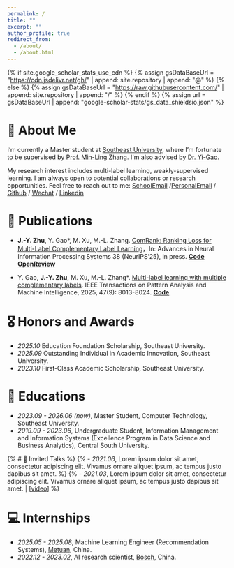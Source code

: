 ```yaml
---
permalink: /
title: ""
excerpt: ""
author_profile: true
redirect_from: 
  - /about/
  - /about.html
---
```


{% if site.google_scholar_stats_use_cdn %}
{% assign gsDataBaseUrl = "https://cdn.jsdelivr.net/gh/" | append: site.repository | append: "@" %}
{% else %}
{% assign gsDataBaseUrl = "https://raw.githubusercontent.com/" | append: site.repository | append: "/" %}
{% endif %}
{% assign url = gsDataBaseUrl | append: "google-scholar-stats/gs_data_shieldsio.json" %}

<span class='anchor' id='about-me'></span>
# 👩 About Me
I’m currently a Master student at [Southeast University](https://www.seu.edu.cn/), where I’m fortunate to be supervised by [Prof. Min-Ling Zhang](https://palm.seu.edu.cn/zhangml/). I'm also advised by [Dr. Yi-Gao](https://gaoyi439.github.io/).

My research interest includes multi-label learning, weakly-supervised learning. I am always open to potential collaborations or research opportunities. Feel free to reach out to me:
[SchoolEmail](zhujingyi@edu.seu.com) /[PersonalEmail](zhujingyi0610@163.com) / [Github](https://github.com/JellyJamZhu) / [Wechat](../images/wechat.jpg) / [Linkedin](https://www.linkedin.com/in/jingyi-zhu-jellyjam)

# 📝 Publications 

- **J.-Y. Zhu**, Y. Gao*, M. Xu, M.-L. Zhang. [ComRank: Ranking Loss for Multi-Label Complementary Label Learning](https://openreview.net/pdf?id=uVjuiPP4aP)，In: Advances in Neural Information Processing Systems 38 (NeurIPS’25), in press. [**Code**](https://github.com/JellyJamZhu/ComRank) [**OpenReview**](https://openreview.net/forum?id=uVjuiPP4aP)

- Y. Gao, **J.-Y. Zhu**, M. Xu, M.-L. Zhang*. [Multi-label learning with multiple complementary labels](https://ieeexplore.ieee.org/stamp/stamp.jsp?tp=&arnumber=11016060). IEEE Transactions on Pattern Analysis and Machine Intelligence, 2025, 47(9): 8013-8024. [**Code**](https://github.com/gaoyi439/CTL)

# 🎖 Honors and Awards
- *2025.10* Education Foundation Scholarship, Southeast University. 
- *2025.09* Outstanding Individual in Academic Innovation, Southeast University. 
- *2023.10* First-Class Academic Scholarship, Southeast University. 

# 📖 Educations
- *2023.09 - 2026.06 (now)*, Master Student, Computer Technology, Southeast University.
- *2019.09 - 2023.06*, Undergraduate Student, Information Management and Information Systems (Excellence Program in Data Science and Business Analytics), Central South University. 

{% # 💬 Invited Talks %}
{% - *2021.06*, Lorem ipsum dolor sit amet, consectetur adipiscing elit. Vivamus ornare aliquet ipsum, ac tempus justo dapibus sit amet.  %}
{% - *2021.03*, Lorem ipsum dolor sit amet, consectetur adipiscing elit. Vivamus ornare aliquet ipsum, ac tempus justo dapibus sit amet.  \| [\[video\]](https://github.com/) %}

# 💻 Internships
- *2025.05 - 2025.08*, Machine Learning Engineer (Recommendation Systems), [Metuan](https://www.meituan.com/), China.
- *2022.12 - 2023.02*, AI research scientist, [Bosch](https://www.bosch.com.cn/), China.
